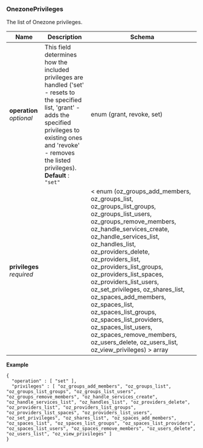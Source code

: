 
<a name="onezoneprivileges"></a>
### OnezonePrivileges
The list of Onezone privileges.


|Name|Description|Schema|
|---|---|---|
|**operation**  <br>*optional*|This field determines how the included privileges are handled ('set' - resets to the specified list, 'grant' - adds the specified privileges to existing ones and 'revoke' - removes the listed privileges).  <br>**Default** : `"set"`|enum (grant, revoke, set)|
|**privileges**  <br>*required*||< enum (oz_groups_add_members, oz_groups_list, oz_groups_list_groups, oz_groups_list_users, oz_groups_remove_members, oz_handle_services_create, oz_handle_services_list, oz_handles_list, oz_providers_delete, oz_providers_list, oz_providers_list_groups, oz_providers_list_spaces, oz_providers_list_users, oz_set_privileges, oz_shares_list, oz_spaces_add_members, oz_spaces_list, oz_spaces_list_groups, oz_spaces_list_providers, oz_spaces_list_users, oz_spaces_remove_members, oz_users_delete, oz_users_list, oz_view_privileges) > array|

**Example**
```
{
  "operation" : [ "set" ],
  "privileges" : [ "oz_groups_add_members", "oz_groups_list", "oz_groups_list_groups", "oz_groups_list_users", "oz_groups_remove_members", "oz_handle_services_create", "oz_handle_services_list", "oz_handles_list", "oz_providers_delete", "oz_providers_list", "oz_providers_list_groups", "oz_providers_list_spaces", "oz_providers_list_users", "oz_set_privileges", "oz_shares_list", "oz_spaces_add_members", "oz_spaces_list", "oz_spaces_list_groups", "oz_spaces_list_providers", "oz_spaces_list_users", "oz_spaces_remove_members", "oz_users_delete", "oz_users_list", "oz_view_privileges" ]
}
```



